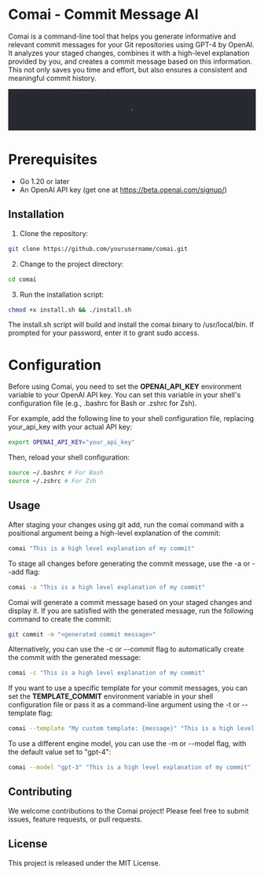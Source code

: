# Comai - Commit Message AI

Comai is a command-line tool that helps you generate informative and relevant commit messages for your Git repositories using GPT-4 by OpenAI. It analyzes your staged changes, combines it with a high-level explanation provided by you, and creates a commit message based on this information. This not only saves you time and effort, but also ensures a consistent and meaningful commit history.

![ScreenShoot](comai.gif)

# Prerequisites

- Go 1.20 or later
- An OpenAI API key (get one at https://beta.openai.com/signup/)

## Installation

1. Clone the repository:

```bash
git clone https://github.com/yourusername/comai.git
```

2. Change to the project directory:

```bash
cd comai
```

3. Run the installation script:

```bash
chmod +x install.sh && ./install.sh
```

The install.sh script will build and install the comai binary to /usr/local/bin. If prompted for your password, enter it to grant sudo access.

# Configuration

Before using Comai, you need to set the **OPENAI_API_KEY** environment variable to your OpenAI API key. You can set this variable in your shell's configuration file (e.g., .bashrc for Bash or .zshrc for Zsh).

For example, add the following line to your shell configuration file, replacing your_api_key with your actual API key:

```bash
export OPENAI_API_KEY="your_api_key"
```

Then, reload your shell configuration:

```bash
source ~/.bashrc # For Bash
source ~/.zshrc # For Zsh
```

## Usage

After staging your changes using git add, run the comai command with a positional argument being a high-level explanation of the commit:

```bash
comai "This is a high level explanation of my commit"
```

To stage all changes before generating the commit message, use the -a or --add flag:

```bash
comai -a "This is a high level explanation of my commit"
```

Comai will generate a commit message based on your staged changes and display it. If you are satisfied with the generated message, run the following command to create the commit:

```bash
git commit -m "<generated commit message>"
```

Alternatively, you can use the -c or --commit flag to automatically create the commit with the generated message:

```bash
comai -c "This is a high level explanation of my commit"
```

If you want to use a specific template for your commit messages, you can set the **TEMPLATE_COMMIT** environment variable in your shell configuration file or pass it as a command-line argument using the -t or --template flag:

```bash
comai --template "My custom template: {message}" "This is a high level explanation of my commit"
```

To use a different engine model, you can use the -m or --model flag, with the default value set to "gpt-4":

```bash
comai --model "gpt-3" "This is a high level explanation of my commit"
```

## Contributing

We welcome contributions to the Comai project! Please feel free to submit issues, feature requests, or pull requests.

## License

This project is released under the MIT License.
